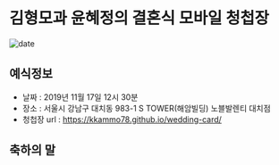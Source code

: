 # 김형모과 윤혜정의 결혼식 모바일 청첩장
![date](https://img.shields.io/date/1558189800.svg?style=for-the-badge)

## 예식정보

* 날짜 : 2019년 11월 17일 12시 30분
* 장소 : 서울시 강남구 대치동 983-1 S TOWER(해암빌딩) 노블발렌티 대치점
* 청첩장 url : https://kkammo78.github.io/wedding-card/

## 축하의 말
